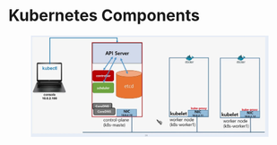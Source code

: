# Kubernetes Components

<figure><img src="../.gitbook/assets/image (41).png" alt=""><figcaption></figcaption></figure>
